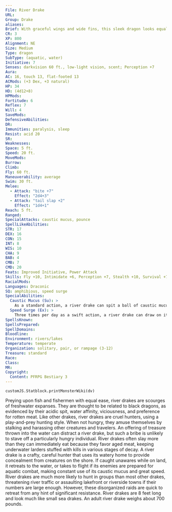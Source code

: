 ```yaml
---
File: River Drake
URL: 
Group: Drake
aliases: 
Brief: With graceful wings and wide fins, this sleek dragon looks equally well equipped to glide through sea and sky.
CR: 3
XP: 800
Alignment: NE
Size: Medium
Type: dragon
SubType: (aquatic, water)
Initiative: 7
Senses: darkvision 60 ft., low-light vision, scent; Perception +7
Aura: 
AC: 16, touch 13, flat-footed 13
ACMods: (+3 Dex, +3 natural)
HP: 34
HD: (4d12+8)
HPMods: 
Fortitude: 6
Reflex: 7
Will: 4
SaveMods: 
DefensiveAbilities: 
DR: 
Immunities: paralysis, sleep
Resist: acid 20
SR: 
Weaknesses: 
Space: 5 ft.
Speed: 20 ft.
MoveMods: 
Burrow: 
Climb: 
Fly: 60 ft.
Maneuverability: average
Swim: 30 ft.
Melee: 
  - Attack: "bite +7"
    Effect: "2d4+3"
  - Attack: "tail slap +2"
    Effect: "1d4+1"
Reach: 5 ft.
Ranged: 
SpecialAttacks: caustic mucus, pounce
SpellLikeAbilities: 
STR: 17
DEX: 16
CON: 15
INT: 8
WIS: 10
CHA: 9
BAB: 4
CMB: 7
CMD: 20
Feats: Improved Initiative, Power Attack
Skills: Fly +10, Intimidate +6, Perception +7, Stealth +10, Survival +7, Swim +11
RacialMods: 
Languages: Draconic
SQ: amphibious, speed surge
SpecialAbilities:
  Caustic Mucus (Su): >
    As a standard action, a river drake can spit a ball of caustic mucus that explodes in a 5-foot-radius spread. This attack has a range of 50 feet, deals 2d8 points of acid damage, and entangles creatures in the area. A DC 14 Reflex save halves the damage and negates the entangle effect. An entangled creature takes 1d4 points of acid damage each round on its turn, and may attempt a new saving throw at the end of its turn every round to escape the entanglement and end the acid damage. Once a river drake spits mucus, it cannot do so again for 1d6 rounds. The save DC is Constitution-based.
  Speed Surge (Ex): >
    Three times per day as a swift action, a river drake can draw on its draconic heritage for a boost of strength and speed that allows it to take an additional move action that round.
SpellsKnown: 
SpellsPrepared: 
SpellDomains: 
Bloodline: 
Environment: rivers/lakes
Temperature: temperate
Organization: solitary, pair, or rampage (3-12)
Treasure: standard
Race: 
Class: 
MR: 
Copyright:
  Content: PFRPG Bestiary 3
---
```

```dataviewjs
customJS.Statblock.printMonsterWiki(dv)
```
Preying upon fish and fishermen with equal ease, river drakes are scourges of freshwater expanses. They are thought to be related to black dragons, as evidenced by their acidic spit, water affinity, viciousness, and preference for rotten meat.  Like other drakes, river drakes are cruel hunters, using a play-and-prey hunting style. When not hungry, they amuse themselves by stalking and harassing other creatures and travelers. An offering of treasure thrown into the water can distract a river drake, but such a bribe is unlikely to stave off a particularly hungry individual. River drakes often slay more than they can immediately eat because they favor aged meat, keeping underwater larders stuffed with kills in various stages of decay.  A river drake is a crafty, careful hunter that uses its watery home to provide concealment from creatures on the shore. If caught unawares while on land, it retreats to the water, or takes to flight if its enemies are prepared for aquatic combat, making constant use of its caustic mucus and great speed.  River drakes are much more likely to hunt in groups than most other drakes, threatening river traffic or assaulting lakefront or riverside towns if their numbers are large enough. However, these disorganized raids are quick to retreat from any hint of significant resistance.  River drakes are 8 feet long and look much like small sea drakes. An adult river drake weighs about 700 pounds.
